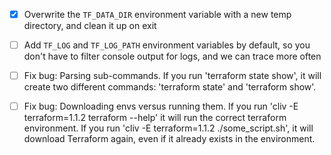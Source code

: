 - [x] Overwrite the `TF_DATA_DIR` environment variable with a new temp directory, and clean it up on exit
 - [ ] Add `TF_LOG` and `TF_LOG_PATH` environment variables by default, so you don't have to filter console output for logs, and we can trace more often
 - [ ] Fix bug: Parsing sub-commands.
       If you run 'terraform state show', it will create two different commands: 'terraform state' and 'terraform show'.
 - [ ] Fix bug: Downloading envs versus running them.
       If you run 'cliv -E terraform=1.1.2 terraform --help' it will run the correct terraform environment.
       If you run 'cliv -E terraform=1.1.2 ./some_script.sh', it will download Terraform again, even if it already exists in the environment.

